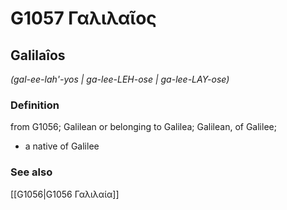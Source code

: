 # G1057 Γαλιλαῖος

## Galilaîos

_(gal-ee-lah'-yos | ga-lee-LEH-ose | ga-lee-LAY-ose)_

### Definition

from G1056; Galilean or belonging to Galilea; Galilean, of Galilee; 

- a native of Galilee

### See also

[[G1056|G1056 Γαλιλαία]]
